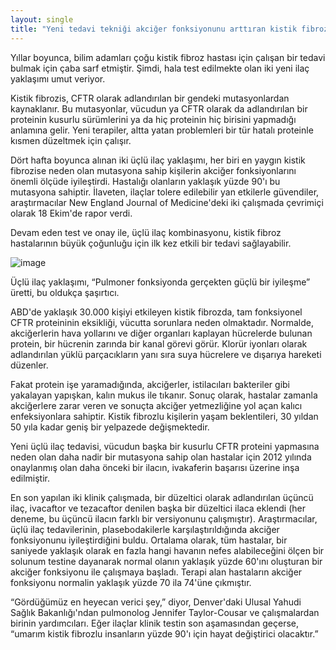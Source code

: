 ```yaml
---
layout: single
title: "Yeni tedavi tekniği akciğer fonksiyonunu arttıran kistik fibrozu tedavi etmek için üçlü ilaç kullanıyor!"
---
```

Yıllar boyunca, bilim adamları çoğu kistik fibroz hastası için çalışan bir tedavi bulmak için çaba sarf etmiştir. Şimdi, hala test edilmekte olan iki yeni ilaç yaklaşımı umut veriyor.

Kistik fibrozis, CFTR olarak adlandırılan bir gendeki mutasyonlardan kaynaklanır. Bu mutasyonlar, vücudun ya CFTR olarak da adlandırılan bir proteinin kusurlu sürümlerini ya da hiç proteinin hiç birisini yapmadığı anlamına gelir. Yeni terapiler, altta yatan problemleri bir tür hatalı proteinle kısmen düzeltmek için çalışır.

Dört hafta boyunca alınan iki üçlü ilaç yaklaşımı, her biri en yaygın kistik fibrozise neden olan mutasyona sahip kişilerin akciğer fonksiyonlarını önemli ölçüde iyileştirdi. Hastalığı olanların yaklaşık yüzde 90'ı bu mutasyona sahiptir. İlaveten, ilaçlar tolere edilebilir yan etkilerle güvendiler, araştırmacılar New England Journal of Medicine'deki iki çalışmada çevrimiçi olarak 18 Ekim'de rapor verdi.

Devam eden test ve onay ile, üçlü ilaç kombinasyonu, kistik fibroz hastalarının büyük çoğunluğu için ilk kez etkili bir tedavi sağlayabilir.

![image](https://3c1703fe8d.site.internapcdn.net/newman/gfx/news/hires/2014/researchersn.jpg)

Üçlü ilaç yaklaşımı, “Pulmoner fonksiyonda gerçekten güçlü bir iyileşme” üretti, bu oldukça şaşırtıcı.

ABD'de yaklaşık 30.000 kişiyi etkileyen kistik fibrozda, tam fonksiyonel CFTR proteininin eksikliği, vücutta sorunlara neden olmaktadır. Normalde, akciğerlerin hava yollarını ve diğer organları kaplayan hücrelerde bulunan protein, bir hücrenin zarında bir kanal görevi görür. Klorür iyonları olarak adlandırılan yüklü parçacıkların yanı sıra suya hücrelere ve dışarıya hareketi düzenler.

<script async src="//pagead2.googlesyndication.com/pagead/js/adsbygoogle.js"></script>
<ins class="adsbygoogle"
     style="display:block; text-align:center;"
     data-ad-layout="in-article"
     data-ad-format="fluid"
     data-ad-client="ca-pub-7868661326160958"
     data-ad-slot="3072558811"></ins>
<script>
     (adsbygoogle = window.adsbygoogle || []).push({});
</script>

Fakat protein işe yaramadığında, akciğerler, istilacıları bakteriler gibi yakalayan yapışkan, kalın mukus ile tıkanır. Sonuç olarak, hastalar zamanla akciğerlere zarar veren ve sonuçta akciğer yetmezliğine yol açan kalıcı enfeksiyonlara sahiptir. Kistik fibrozlu kişilerin yaşam beklentileri, 30 yıldan 50 yıla kadar geniş bir yelpazede değişmektedir.

Yeni üçlü ilaç tedavisi, vücudun başka bir kusurlu CFTR proteini yapmasına neden olan daha nadir bir mutasyona sahip olan hastalar için 2012 yılında onaylanmış olan daha önceki bir ilacın, ivakaferin başarısı üzerine inşa edilmiştir.

En son yapılan iki klinik çalışmada, bir düzeltici olarak adlandırılan üçüncü ilaç, ivacaftor ve tezacaftor denilen başka bir düzeltici ilaca eklendi (her deneme, bu üçüncü ilacın farklı bir versiyonunu çalışmıştır). Araştırmacılar, üçlü ilaç tedavilerinin, plasebodakilerle karşılaştırıldığında akciğer fonksiyonunu iyileştirdiğini buldu. Ortalama olarak, tüm hastalar, bir saniyede yaklaşık olarak en fazla hangi havanın nefes alabileceğini ölçen bir solunum testine dayanarak normal olanın yaklaşık yüzde 60'ını oluşturan bir akciğer fonksiyonu ile çalışmaya başladı. Terapi alan hastaların akciğer fonksiyonu normalin yaklaşık yüzde 70 ila 74'üne çıkmıştır.

“Gördüğümüz en heyecan verici şey,” diyor, Denver'daki Ulusal Yahudi Sağlık Bakanlığı'ndan pulmonolog Jennifer Taylor-Cousar ve çalışmalardan birinin yardımcıları. Eğer ilaçlar klinik testin son aşamasından geçerse, “umarım kistik fibrozlu insanların yüzde 90'ı için hayat değiştirici olacaktır.”
